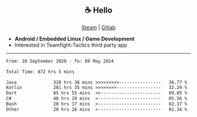 <h2 align="center"> ☕ Hello </h2>

<p align="center">
  <a href="https://steamcommunity.com/id/Niforances/">Steam</a> |
  <a href="https://gitlab.com/niforances">Gitlab</a>
</p>

 - **Android / Embedded Linux / Game Development**
 - Interested in Teamfight-Tactics third party app

------

<!--START_SECTION:waka-->

```txt
From: 10 September 2020 - To: 09 May 2024

Total Time: 872 hrs 5 mins

Java              320 hrs 38 mins >>>>>>>>>----------------   36.77 %
Kotlin            281 hrs 35 mins >>>>>>>>-----------------   32.29 %
Dart              85 hrs 55 mins  >>-----------------------   09.85 %
C#                48 hrs 29 mins  >------------------------   05.56 %
Bash              20 hrs 37 mins  >------------------------   02.37 %
Other             20 hrs 26 mins  >------------------------   02.34 %
```

<!--END_SECTION:waka-->
